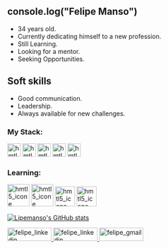 ## console.log("Felipe Manso")

* 34 years old.
* Currently dedicating himself to a new profession.
* Still Learning.
* Looking for a mentor.
* Seeking Opportunities.

## Soft skills

* Good communication.
* Leadership.
* Always available for new challenges.

### My Stack:
<img  width="30" heigth="30" style="max-width 100%;" alt="hmtl5_icone" src="https://cdn.jsdelivr.net/gh/devicons/devicon/icons/html5/html5-original.svg"></img>
<img  width="30" heigth="30" style="max-width 100%;" alt="hmtl5_icone" src="https://cdn.jsdelivr.net/gh/devicons/devicon/icons/css3/css3-original.svg"></img>
<img  width="30" heigth="30" style="max-width 100%;" alt="hmtl5_icone" src="https://cdn.jsdelivr.net/gh/devicons/devicon/icons/javascript/javascript-original.svg"></img>
<img  width="30" heigth="30" style="max-width 100%;" alt="hmtl5_icone" src="https://cdn.jsdelivr.net/gh/devicons/devicon/icons/git/git-original.svg"></img>
<img  width="30" heigth="30" style="max-width 100%;" alt="hmtl5_icone" src="https://cdn.jsdelivr.net/gh/devicons/devicon/icons/linux/linux-original.svg"></img>

### Learning:
<img  width="50" heigth="50" style="max-width 100%;" alt="hmtl5_icone" src="https://cdn.jsdelivr.net/gh/devicons/devicon/icons/nodejs/nodejs-plain.svg" ></img>
<img  width="50" heigth="50" style="max-width 100%;" alt="hmtl5_icone" src="https://cdn.jsdelivr.net/gh/devicons/devicon/icons/mysql/mysql-original-wordmark.svg" ></img>
<img  width="45" heigth="45" style="max-width 100%;" alt="hmtl5_icone" src="https://cdn.jsdelivr.net/gh/devicons/devicon/icons/typescript/typescript-plain.svg" ></img>
<img  width="45" heigth="45" style="max-width 100%;" alt="hmtl5_icone" src="https://cdn.jsdelivr.net/gh/devicons/devicon/icons/angularjs/angularjs-plain.svg" ></img>

[![Lipemanso's GitHub stats](https://github-readme-stats.vercel.app/api?username=Lipemanso&show_icons=true&count_private=true&theme=tokyonight)](https://github.com/Lipemanso/github-readme-stats)



<a href="https://www.linkedin.com/in/lipemanso/" target="_blank">
  <img width="100" height="30" alt="felipe_linkedin" src="https://img.shields.io/badge/LinkedIn-0077B5?style=for-the-badge&logo=linkedin&logoColor=white" />
</a>
<a href="https://www.twitter.com/lipemansotdah/" target="_blank">
  <img width="100" height="30" alt="felipe_linkedin" src="https://img.shields.io/badge/Twitter-1DA1F2?style=for-the-badge&logo=twitter&logoColor=white" />
</a>
<a href="mailto:contatofemanso@gmail.com" target="_blank">
  <img width="100" height="30" alt="felipe_gmail" src="https://img.shields.io/badge/Gmail-D14836?style=for-the-badge&logo=gmail&logoColor=white" />
</a>

<!--
**Lipemanso/Lipemanso** is a ✨ _special_ ✨ repository because its `README.md` (this file) appears on your GitHub profile.

Here are some ideas to get you started:

- 🔭 I’m currently working on ...
- 🌱 I’m currently learning ...
- 👯 I’m looking to collaborate on ...
- 🤔 I’m looking for help with ...
- 💬 Ask me about ...
- 📫 How to reach me: ...
- 😄 Pronouns: ...
- ⚡ Fun fact: ...
-->
